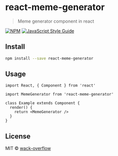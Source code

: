 # react-meme-generator

> Meme generator component in react

[![NPM](https://img.shields.io/npm/v/react-meme-generator.svg)](https://www.npmjs.com/package/react-meme-generator) [![JavaScript Style Guide](https://img.shields.io/badge/code_style-standard-brightgreen.svg)](https://standardjs.com)

## Install

```bash
npm install --save react-meme-generator
```

## Usage

```tsx
import React, { Component } from 'react'

import MemeGenerator from 'react-meme-generator'

class Example extends Component {
  render() {
    return <MemeGenerator />
  }
}
```

## License

MIT © [wack-overflow](https://github.com/wack-overflow)
